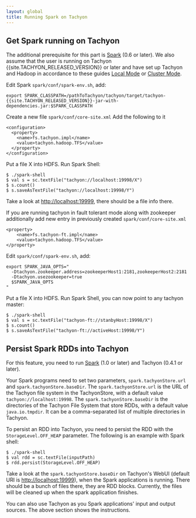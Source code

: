 ```yaml
---
layout: global
title: Running Spark on Tachyon
---
```


## Get Spark running on Tachyon

The additional prerequisite for this part is [Spark](http://spark-project.org/docs/latest/) (0.6 or
later). We also assume that the user is running on Tachyon {{site.TACHYON_RELEASED_VERSION}} or
later and have set up Tachyon and Hadoop in accordance to these guides
[Local Mode](Running-Tachyon-Locally.html) or [Cluster Mode](Running-Tachyon-on-a-Cluster.html).

Edit Spark `spark/conf/spark-env.sh`, add:

    export SPARK_CLASSPATH=/pathToTachyon/tachyon/target/tachyon-{{site.TACHYON_RELEASED_VERSION}}-jar-with-dependencies.jar:$SPARK_CLASSPATH

Create a new file `spark/conf/core-site.xml` Add the following to it

    <configuration>
      <property>
        <name>fs.tachyon.impl</name>
        <value>tachyon.hadoop.TFS</value>
      </property>
    </configuration>

Put a file X into HDFS. Run Spark Shell:

    $ ./spark-shell
    $ val s = sc.textFile("tachyon://localhost:19998/X")
    $ s.count()
    $ s.saveAsTextFile("tachyon://localhost:19998/Y")

Take a look at [http://localhost:19999](http://localhost:19999), there should be a file info
there.

If you are running tachyon in fault tolerant mode along with zookeeper additionally add new entry in
previously created `spark/conf/core-site.xml`

    <property>
        <name>fs.tachyon-ft.impl</name>
        <value>tachyon.hadoop.TFS</value>
    </property>

Edit `spark/conf/spark-env.sh`, add:

    export SPARK_JAVA_OPTS="
      -Dtachyon.zookeeper.address=zookeeperHost1:2181,zookeeperHost2:2181
      -Dtachyon.usezookeeper=true
      $SPARK_JAVA_OPTS
    "

Put a file X into HDFS. Run Spark Shell, you can now point to any tachyon master:

    $ ./spark-shell
    $ val s = sc.textFile("tachyon-ft://stanbyHost:19998/X")
    $ s.count()
    $ s.saveAsTextFile("tachyon-ft://activeHost:19998/Y")

## Persist Spark RDDs into Tachyon

For this feature, you need to run [Spark](http://spark-project.org/docs/latest/) (1.0 or
later) and Tachyon (0.4.1 or later).

Your Spark programs need to set two parameters, `spark.tachyonStore.url` and
`spark.tachyonStore.baseDir`. The `spark.tachyonStore.url` is the URL of the Tachyon
file system in the TachyonStore, with a default value `tachyon://localhost:19998`. The
`spark.tachyonStore.baseDir` is the directories of the Tachyon File System that store RDDs, with a
default value `java.io.tmpdir`. It can be a comma-separated list of multiple directories in Tachyon.

To persist an RDD into Tachyon, you need to persist the RDD with the `StorageLevel.OFF_HEAP`
parameter. The following is an example with Spark shell:

    $ ./spark-shell
    $ val rdd = sc.textFile(inputPath)
    $ rdd.persist(StorageLevel.OFF_HEAP)

Take a look at the `spark.tachyonStore.baseDir` on Tachyon's WebUI (default URI is
[http://localhost:19999](http://localhost:19999)), when the Spark applications is running. There
should be a bunch of files there, they are RDD blocks. Currently, the files will be cleaned up
when the spark application finishes.

You can also use Tachyon as you Spark applications' input and output sources. The above section
shows the instructions.
